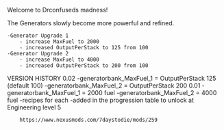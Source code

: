 Welcome to Drconfuseds madness!

The Generators slowly become more powerful and refined.

	-Generator Upgrade 1 
		- increase MaxFuel to 2000
		- increased OutputPerStack to 125 from 100
	-Generator Upgrade 2 
		- increase MaxFuel to 4000
		- increased OutputPerStack to 200 from 100

		
VERSION HISTORY
	0.02
		-generatorbank_MaxFuel_1 = OutputPerStack 125 (default 100)
		-generatorbank_MaxFuel_2 = OutputPerStack 200 
	0.01
		-generatorbank_MaxFuel_1 = 2000 fuel
		-generatorbank_MaxFuel_2 = 4000 fuel
		-recipes for each
		-added in the progression table to unlock at Engineering level 5
		
		
		
		https://www.nexusmods.com/7daystodie/mods/259
